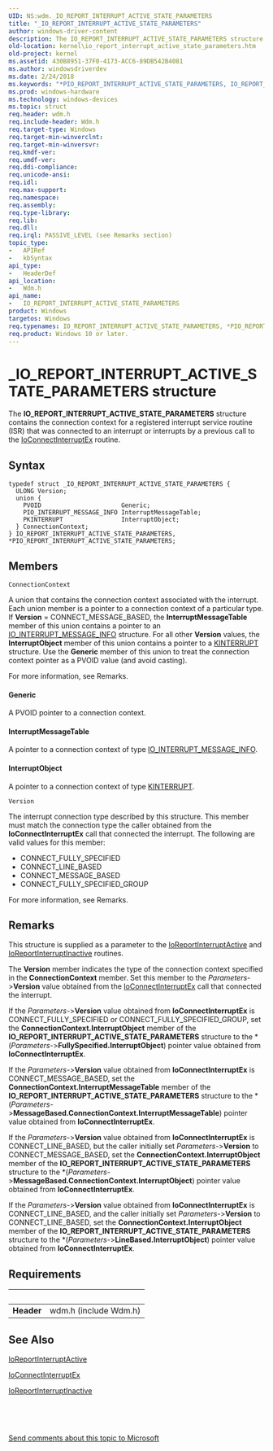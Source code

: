```yaml
---
UID: NS:wdm._IO_REPORT_INTERRUPT_ACTIVE_STATE_PARAMETERS
title: "_IO_REPORT_INTERRUPT_ACTIVE_STATE_PARAMETERS"
author: windows-driver-content
description: The IO_REPORT_INTERRUPT_ACTIVE_STATE_PARAMETERS structure contains the connection context for a registered interrupt service routine (ISR) that was connected to an interrupt or interrupts by a previous call to the IoConnectInterruptEx routine.
old-location: kernel\io_report_interrupt_active_state_parameters.htm
old-project: kernel
ms.assetid: 430B8951-37F0-4173-ACC6-89DB542B4081
ms.author: windowsdriverdev
ms.date: 2/24/2018
ms.keywords: "*PIO_REPORT_INTERRUPT_ACTIVE_STATE_PARAMETERS, IO_REPORT_INTERRUPT_ACTIVE_STATE_PARAMETERS, IO_REPORT_INTERRUPT_ACTIVE_STATE_PARAMETERS structure [Kernel-Mode Driver Architecture], PIO_REPORT_INTERRUPT_ACTIVE_STATE_PARAMETERS, PIO_REPORT_INTERRUPT_ACTIVE_STATE_PARAMETERS structure pointer [Kernel-Mode Driver Architecture], _IO_REPORT_INTERRUPT_ACTIVE_STATE_PARAMETERS, kernel.io_report_interrupt_active_state_parameters, wdm/IO_REPORT_INTERRUPT_ACTIVE_STATE_PARAMETERS, wdm/PIO_REPORT_INTERRUPT_ACTIVE_STATE_PARAMETERS"
ms.prod: windows-hardware
ms.technology: windows-devices
ms.topic: struct
req.header: wdm.h
req.include-header: Wdm.h
req.target-type: Windows
req.target-min-winverclnt: 
req.target-min-winversvr: 
req.kmdf-ver: 
req.umdf-ver: 
req.ddi-compliance: 
req.unicode-ansi: 
req.idl: 
req.max-support: 
req.namespace: 
req.assembly: 
req.type-library: 
req.lib: 
req.dll: 
req.irql: PASSIVE_LEVEL (see Remarks section)
topic_type:
-	APIRef
-	kbSyntax
api_type:
-	HeaderDef
api_location:
-	Wdm.h
api_name:
-	IO_REPORT_INTERRUPT_ACTIVE_STATE_PARAMETERS
product: Windows
targetos: Windows
req.typenames: IO_REPORT_INTERRUPT_ACTIVE_STATE_PARAMETERS, *PIO_REPORT_INTERRUPT_ACTIVE_STATE_PARAMETERS
req.product: Windows 10 or later.
---
```


# _IO_REPORT_INTERRUPT_ACTIVE_STATE_PARAMETERS structure
The <b>IO_REPORT_INTERRUPT_ACTIVE_STATE_PARAMETERS</b> structure contains the connection context for a registered interrupt service routine (ISR) that was connected to an interrupt or interrupts by a previous call to the <a href="..\wdm\nf-wdm-ioconnectinterruptex.md">IoConnectInterruptEx</a> routine.

## Syntax
````
typedef struct _IO_REPORT_INTERRUPT_ACTIVE_STATE_PARAMETERS {
  ULONG Version;
  union {
    PVOID                      Generic;
    PIO_INTERRUPT_MESSAGE_INFO InterruptMessageTable;
    PKINTERRUPT                InterruptObject;
  } ConnectionContext;
} IO_REPORT_INTERRUPT_ACTIVE_STATE_PARAMETERS, *PIO_REPORT_INTERRUPT_ACTIVE_STATE_PARAMETERS;
````

## Members


`ConnectionContext`

A union that contains the connection context associated with the interrupt. Each union member is a pointer to a connection context of a particular type. If <b>Version</b> = CONNECT_MESSAGE_BASED, the <b>InterruptMessageTable</b> member of this union contains a pointer to an <a href="..\wdm\ns-wdm-_io_interrupt_message_info.md">IO_INTERRUPT_MESSAGE_INFO</a> structure. For all other <b>Version</b> values, the <b>InterruptObject</b> member of this union contains a pointer to a <a href="https://msdn.microsoft.com/library/windows/hardware/ff554237">KINTERRUPT</a> structure. Use the <b>Generic</b> member of this union to treat the connection context pointer as a PVOID value (and avoid casting).

For more information, see Remarks.



#### Generic

A PVOID pointer to a connection context.



#### InterruptMessageTable

A pointer to a connection context of type <a href="..\wdm\ns-wdm-_io_interrupt_message_info.md">IO_INTERRUPT_MESSAGE_INFO</a>.



#### InterruptObject

A pointer to a connection context of type <a href="https://msdn.microsoft.com/library/windows/hardware/ff554237">KINTERRUPT</a>.

`Version`

The interrupt connection type described by this structure. This member must match the connection type the caller obtained from the <b>IoConnectInterruptEx</b> call that connected the interrupt. The following are valid values for this member:

<ul>
<li>CONNECT_FULLY_SPECIFIED</li>
<li>CONNECT_LINE_BASED</li>
<li>CONNECT_MESSAGE_BASED</li>
<li>CONNECT_FULLY_SPECIFIED_GROUP</li>
</ul>
For more information, see Remarks.

## Remarks
This structure is supplied as a parameter to the <a href="..\wdm\nf-wdm-ioreportinterruptactive.md">IoReportInterruptActive</a> and <a href="..\wdm\nf-wdm-ioreportinterruptinactive.md">IoReportInterruptInactive</a> routines.

The <b>Version</b> member indicates the type of the connection context specified in the <b>ConnectionContext</b> member. Set this member to the <i>Parameters-</i>&gt;<b>Version</b> value obtained from the <a href="..\wdm\nf-wdm-ioconnectinterruptex.md">IoConnectInterruptEx</a> call that connected the interrupt.

If the <i>Parameters-</i>&gt;<b>Version</b> value obtained from <b>IoConnectInterruptEx</b> is CONNECT_FULLY_SPECIFIED or CONNECT_FULLY_SPECIFIED_GROUP, set the <b>ConnectionContext.InterruptObject</b> member of the <b>IO_REPORT_INTERRUPT_ACTIVE_STATE_PARAMETERS</b> structure to the *(<i>Parameters-</i>&gt;<b>FullySpecified.InterruptObject</b>) pointer value obtained from <b>IoConnectInterruptEx</b>.

If the <i>Parameters-</i>&gt;<b>Version</b> value obtained from <b>IoConnectInterruptEx</b> is CONNECT_MESSAGE_BASED, set the <b>ConnectionContext.InterruptMessageTable</b> member of the <b>IO_REPORT_INTERRUPT_ACTIVE_STATE_PARAMETERS</b> structure to the *(<i>Parameters-</i>&gt;<b>MessageBased.ConnectionContext.InterruptMessageTable</b>) pointer value obtained from <b>IoConnectInterruptEx</b>.

If the <i>Parameters-</i>&gt;<b>Version</b> value obtained from <b>IoConnectInterruptEx</b> is CONNECT_LINE_BASED, but the caller initially set <i>Parameters-</i>&gt;<b>Version</b> to CONNECT_MESSAGE_BASED, set the <b>ConnectionContext.InterruptObject</b> member of the <b>IO_REPORT_INTERRUPT_ACTIVE_STATE_PARAMETERS</b> structure to the *(<i>Parameters-</i>&gt;<b>MessageBased.ConnectionContext.InterruptObject</b>) pointer value obtained from <b>IoConnectInterruptEx</b>.

If the <i>Parameters-</i>&gt;<b>Version</b> value obtained from <b>IoConnectInterruptEx</b> is CONNECT_LINE_BASED, and the caller initially set <i>Parameters-</i>&gt;<b>Version</b> to CONNECT_LINE_BASED, set the <b>ConnectionContext.InterruptObject</b> member of the <b>IO_REPORT_INTERRUPT_ACTIVE_STATE_PARAMETERS</b> structure to the *(<i>Parameters-</i>&gt;<b>LineBased.InterruptObject</b>) pointer value obtained from <b>IoConnectInterruptEx</b>.

## Requirements
| &nbsp; | &nbsp; |
| ---- |:---- |
| **Header** | wdm.h (include Wdm.h) |

## See Also

<a href="..\wdm\nf-wdm-ioreportinterruptactive.md">IoReportInterruptActive</a>



<a href="..\wdm\nf-wdm-ioconnectinterruptex.md">IoConnectInterruptEx</a>



<a href="..\wdm\nf-wdm-ioreportinterruptinactive.md">IoReportInterruptInactive</a>



 

 

<a href="mailto:wsddocfb@microsoft.com?subject=Documentation%20feedback [kernel\kernel]:%20IO_REPORT_INTERRUPT_ACTIVE_STATE_PARAMETERS structure%20 RELEASE:%20(2/24/2018)&amp;body=%0A%0APRIVACY STATEMENT%0A%0AWe use your feedback to improve the documentation. We don't use your email address for any other purpose, and we'll remove your email address from our system after the issue that you're reporting is fixed. While we're working to fix this issue, we might send you an email message to ask for more info. Later, we might also send you an email message to let you know that we've addressed your feedback.%0A%0AFor more info about Microsoft's privacy policy, see http://privacy.microsoft.com/en-us/default.aspx." title="Send comments about this topic to Microsoft">Send comments about this topic to Microsoft</a>